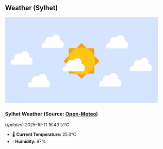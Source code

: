 ## Weather (Sylhet)
![](/weather.webp)
<!-- WEATHER-START -->
### Sylhet Weather (Source: [Open-Meteo](https://open-meteo.com))
_Updated: 2025-10-11 16:43 UTC_
* 🌡️ **Current Temperature:** 25.0°C
* 💧 **Humidity:** 97%
<!-- WEATHER-END -->











































































































































